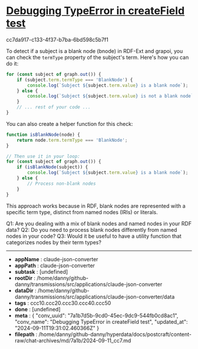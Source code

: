 # [Debugging TypeError in createField test](https://claude.ai/chat/7a1b7d5b-9cd0-45ec-9dc9-544fb0cd8ac1)

cc7da917-c133-4f37-b7ba-6bd598c5b7f1

 To detect if a subject is a blank node (bnode) in RDF-Ext and grapoi, you can check the `termType` property of the subject's term. Here's how you can do it:

```javascript
for (const subject of graph.out()) {
    if (subject.term.termType === 'BlankNode') {
        console.log(`Subject ${subject.term.value} is a blank node`);
    } else {
        console.log(`Subject ${subject.term.value} is not a blank node`);
    }
    // ... rest of your code ...
}
```

You can also create a helper function for this check:

```javascript
function isBlankNode(node) {
    return node.term.termType === 'BlankNode';
}

// Then use it in your loop:
for (const subject of graph.out()) {
    if (isBlankNode(subject)) {
        console.log(`Subject ${subject.term.value} is a blank node`);
    } else {
        // Process non-blank nodes
    }
}
```

This approach works because in RDF, blank nodes are represented with a specific term type, distinct from named nodes (IRIs) or literals.

Q1: Are you dealing with a mix of blank nodes and named nodes in your RDF data?
Q2: Do you need to process blank nodes differently from named nodes in your code?
Q3: Would it be useful to have a utility function that categorizes nodes by their term types?

---

* **appName** : claude-json-converter
* **appPath** : claude-json-converter
* **subtask** : [undefined]
* **rootDir** : /home/danny/github-danny/transmissions/src/applications/claude-json-converter
* **dataDir** : /home/danny/github-danny/transmissions/src/applications/claude-json-converter/data
* **tags** : ccc10.ccc20.ccc30.ccc40.ccc50
* **done** : [undefined]
* **meta** : {
  "conv_uuid": "7a1b7d5b-9cd0-45ec-9dc9-544fb0cd8ac1",
  "conv_name": "Debugging TypeError in createField test",
  "updated_at": "2024-09-11T19:31:02.460366Z"
}
* **filepath** : /home/danny/github-danny/hyperdata/docs/postcraft/content-raw/chat-archives/md/7a1b/2024-09-11_cc7.md